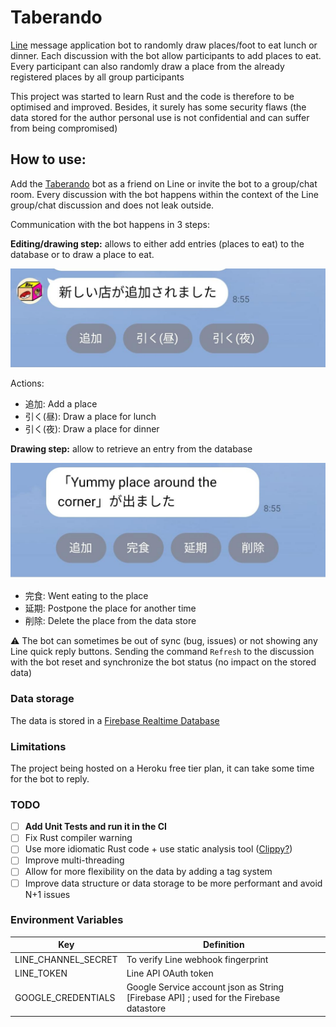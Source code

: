 # Taberando

[Line](https://line.me) message application bot to randomly draw places/foot to
eat lunch or dinner. Each discussion with the bot allow participants to add
places to eat. Every participant can also randomly draw a place from the already
registered places by all group participants

This project was started to learn Rust and the code is therefore to be optimised
and improved. Besides, it surely has some security flaws (the data stored for
the author personal use is not confidential and can suffer from being
compromised)

## How to use:

Add the [Taberando](1656926700) bot as a friend on Line or invite the bot to a
group/chat room. Every discussion with the bot happens within the context of the
Line group/chat discussion and does not leak outside.

Communication with the bot happens in 3 steps:

**Editing/drawing step:** allows to either add entries (places to eat) to the
database or to draw a place to eat.

![Edition](docs/Edition.jpeg)

Actions:

- 追加:  Add a place
- 引く(昼): Draw a place for lunch
- 引く(夜): Draw a place for dinner

**Drawing step:** allow to retrieve an entry from the database

![Resolution](docs/Resolution.jpeg)

- 完食: Went eating to the place
- 延期: Postpone the place for another time
- 削除: Delete the place from the data store

:warning: The bot can sometimes be out of sync (bug, issues) or not showing any
Line quick reply buttons. Sending the command `Refresh` to the discussion with
the bot reset and synchronize the bot status (no impact on the stored data)

### Data storage

The data is stored in
a [Firebase Realtime Database](https://firebase.google.com/docs/database/)

### Limitations

The project being hosted on a Heroku free tier plan, it can take some time for
the bot to reply.

### TODO

- [ ] **Add Unit Tests and run it in the CI**
- [ ] Fix Rust compiler warning
- [ ] Use more idiomatic Rust code + use static analysis
  tool ([Clippy?](https://github.com/rust-lang/rust-clippy))
- [ ] Improve multi-threading
- [ ] Allow for more flexibility on the data by adding a tag system
- [ ] Improve data structure or data storage to be more performant and avoid N+1
  issues

### Environment Variables

| Key                 | Definition                                                                             |
|---------------------|----------------------------------------------------------------------------------------|
| LINE_CHANNEL_SECRET | To verify Line webhook fingerprint                                                     |
| LINE_TOKEN          | Line API OAuth token                                                                   |
| GOOGLE_CREDENTIALS  | Google Service account json as String [Firebase API] ; used for the Firebase datastore |
